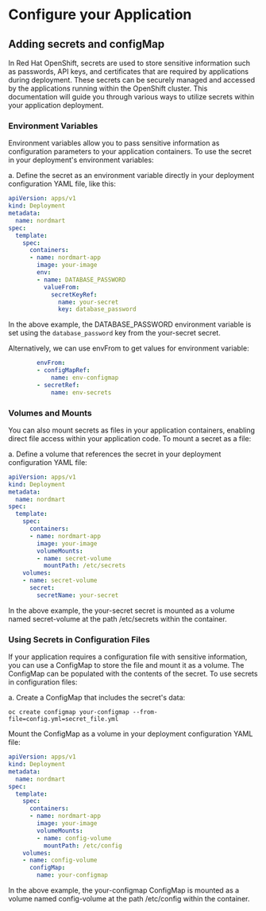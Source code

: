 # Configure your Application

## Adding secrets and configMap

In Red Hat OpenShift, secrets are used to store sensitive information such as passwords, API keys, and certificates that are required by applications during deployment. These secrets can be securely managed and accessed by the applications running within the OpenShift cluster. This documentation will guide you through various ways to utilize secrets within your application deployment.

### Environment Variables

Environment variables allow you to pass sensitive information as configuration parameters to your application containers. To use the secret in your deployment's environment variables:

a. Define the secret as an environment variable directly in your deployment configuration YAML file, like this:

```yaml
apiVersion: apps/v1
kind: Deployment
metadata:
  name: nordmart
spec:
  template:
    spec:
      containers:
      - name: nordmart-app
        image: your-image
        env:
        - name: DATABASE_PASSWORD
          valueFrom:
            secretKeyRef:
              name: your-secret
              key: database_password
```

In the above example, the DATABASE_PASSWORD environment variable is set using the `database_password` key from the your-secret secret.

Alternatively, we can use envFrom to get values for environment variable:

```yaml
        envFrom:
        - configMapRef:
            name: env-configmap
        - secretRef:
            name: env-secrets
```

### Volumes and Mounts

You can also mount secrets as files in your application containers, enabling direct file access within your application code. To mount a secret as a file:

a. Define a volume that references the secret in your deployment configuration YAML file:

```yaml
apiVersion: apps/v1
kind: Deployment
metadata:
  name: nordmart
spec:
  template:
    spec:
      containers:
      - name: nordmart-app
        image: your-image
        volumeMounts:
        - name: secret-volume
          mountPath: /etc/secrets
    volumes:
    - name: secret-volume
      secret:
        secretName: your-secret
```

In the above example, the your-secret secret is mounted as a volume named secret-volume at the path /etc/secrets within the container.

### Using Secrets in Configuration Files

If your application requires a configuration file with sensitive information, you can use a ConfigMap to store the file and mount it as a volume. The ConfigMap can be populated with the contents of the secret. To use secrets in configuration files:

a. Create a ConfigMap that includes the secret's data:

`oc create configmap your-configmap --from-file=config.yml=secret_file.yml`

Mount the ConfigMap as a volume in your deployment configuration YAML file:

```yaml
apiVersion: apps/v1
kind: Deployment
metadata:
  name: nordmart
spec:
  template:
    spec:
      containers:
      - name: nordmart-app
        image: your-image
        volumeMounts:
        - name: config-volume
          mountPath: /etc/config
    volumes:
    - name: config-volume
      configMap:
        name: your-configmap
```

In the above example, the your-configmap ConfigMap is mounted as a volume named config-volume at the path /etc/config within the container.
